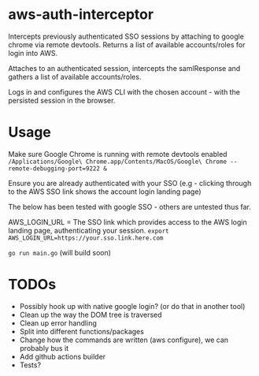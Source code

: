# aws-auth-interceptor
Intercepts previously authenticated SSO sessions by attaching to google chrome via remote devtools. Returns a list of available accounts/roles for login into AWS.

Attaches to an authenticated session, intercepts the samlResponse and gathers a list of available accounts/roles.

Logs in and configures the AWS CLI with the chosen account - with the persisted session in the browser.
# Usage

Make sure Google Chrome is running with remote devtools enabled
`/Applications/Google\ Chrome.app/Contents/MacOS/Google\ Chrome --remote-debugging-port=9222 &`

Ensure you are already authenticated with your SSO (e.g - clicking through to the AWS SSO link shows the account login landing page)

The below has been tested with google SSO - others are untested thus far.

AWS_LOGIN_URL = The SSO link which provides access to the AWS login landing page, authenticating your session.
`export AWS_LOGIN_URL=https://your.sso.link.here.com`

`go run main.go` (will build soon)
# TODOs
- Possibly hook up with native google login? (or do that in another tool)
- Clean up the way the DOM tree is traversed
- Clean up error handling
- Split into different functions/packages
- Change how the commands are written (aws configure), we can probably bus it
- Add github actions builder
- Tests?
